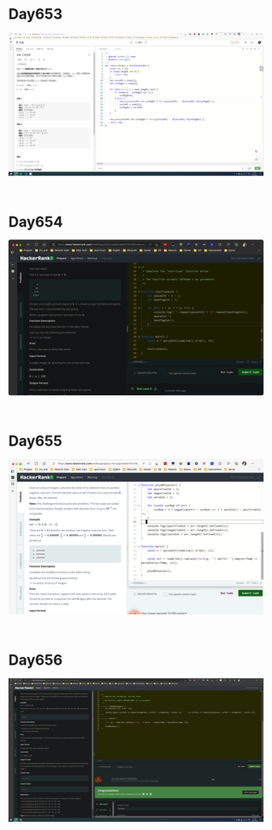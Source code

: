 # Day653

![day653](2305img.assets/day653.png)

&nbsp;

# Day654

![day654](2305img.assets/day654.png)

&nbsp;

# Day655

![day655](2305img.assets/day655.png)

&nbsp;

# Day656

![day656](2305img.assets/day656.png)
